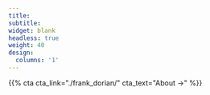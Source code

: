 ```yaml
---
title:
subtitle:
widget: blank
headless: true
weight: 40
design:
  columns: '1'
---
```


{{% cta cta_link="./frank_dorian/" cta_text="About →" %}}

